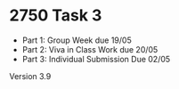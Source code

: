 # 2750 Task 3

- Part 1: Group Week due 19/05
- Part 2: Viva in Class Work due 20/05
- Part 3: Individual Submission Due 02/05

Version 3.9
